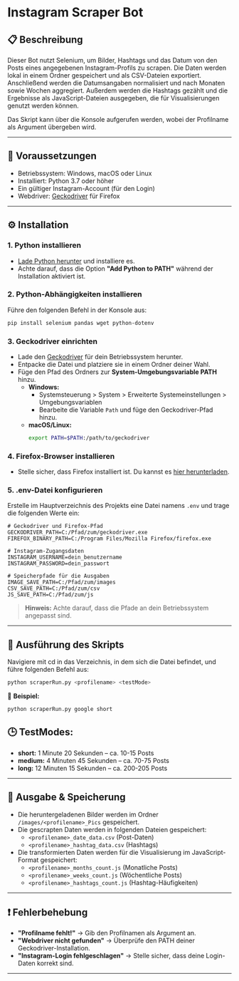 # Instagram Scraper Bot

## 📋 **Beschreibung**
Dieser Bot nutzt Selenium, um Bilder, Hashtags und das Datum von den Posts eines angegebenen Instagram-Profils zu scrapen. Die Daten werden lokal in einem Ordner gespeichert und als CSV-Dateien exportiert. Anschließend werden die Datumsangaben normalisiert und nach Monaten sowie Wochen aggregiert. Außerdem werden die Hashtags gezählt und die Ergebnisse als JavaScript-Dateien ausgegeben, die für Visualisierungen genutzt werden können.

Das Skript kann über die Konsole aufgerufen werden, wobei der Profilname als Argument übergeben wird.

---

## 🧩 **Voraussetzungen**
- Betriebssystem: Windows, macOS oder Linux
- Installiert: Python 3.7 oder höher
- Ein gültiger Instagram-Account (für den Login)
- Webdriver: [Geckodriver](https://github.com/mozilla/geckodriver/releases) für Firefox

---

## ⚙️ **Installation**

### 1. **Python installieren**
- [Lade Python herunter](https://www.python.org/downloads/) und installiere es.
- Achte darauf, dass die Option **"Add Python to PATH"** während der Installation aktiviert ist.

### 2. **Python-Abhängigkeiten installieren**
Führe den folgenden Befehl in der Konsole aus:
```bash
pip install selenium pandas wget python-dotenv

```

### 3. **Geckodriver einrichten**
- Lade den [Geckodriver](https://github.com/mozilla/geckodriver/releases) für dein Betriebssystem herunter.
- Entpacke die Datei und platziere sie in einem Ordner deiner Wahl.
- Füge den Pfad des Ordners zur **System-Umgebungsvariable PATH** hinzu.
  - **Windows:**
    - Systemsteuerung > System > Erweiterte Systemeinstellungen > Umgebungsvariablen
    - Bearbeite die Variable `Path` und füge den Geckodriver-Pfad hinzu.
  - **macOS/Linux:**
    ```bash
    export PATH=$PATH:/path/to/geckodriver
    ```

### 4. **Firefox-Browser installieren**
- Stelle sicher, dass Firefox installiert ist. Du kannst es [hier herunterladen](https://www.mozilla.org/de/firefox/new/).

### 5. **.env-Datei konfigurieren**
Erstelle im Hauptverzeichnis des Projekts eine Datei namens `.env` und trage die folgenden Werte ein:
```env
# Geckodriver und Firefox-Pfad
GECKODRIVER_PATH=C:/Pfad/zum/geckodriver.exe
FIREFOX_BINARY_PATH=C:/Program Files/Mozilla Firefox/firefox.exe

# Instagram-Zugangsdaten
INSTAGRAM_USERNAME=dein_benutzername
INSTAGRAM_PASSWORD=dein_passwort

# Speicherpfade für die Ausgaben
IMAGE_SAVE_PATH=C:/Pfad/zum/images
CSV_SAVE_PATH=C:/Pfad/zum/csv
JS_SAVE_PATH=C:/Pfad/zum/js
```
> **Hinweis:** Achte darauf, dass die Pfade an dein Betriebssystem angepasst sind.

---


## 🚀 **Ausführung des Skripts**
Navigiere mit cd in das Verzeichnis, in dem sich die Datei befindet, und führe folgenden Befehl aus:
```bash
python scraperRun.py <profilename> <testMode>
```
🔹 **Beispiel:**
```bash
python scraperRun.py google short
```

## 🕒 **TestModes:**
- **short:** 1 Minute 20 Sekunden – ca. 10-15 Posts
- **medium:** 4 Minuten 45 Sekunden – ca. 70-75 Posts
- **long:** 12 Minuten 15 Sekunden – ca. 200-205 Posts


---

## 💾 **Ausgabe & Speicherung**
- Die heruntergeladenen Bilder werden im Ordner `/images/<profilename>_Pics` gespeichert.
- Die gescrapten Daten werden in folgenden Dateien gespeichert:
  - `<profilename>_date_data.csv` (Post-Daten)
  - `<profilename>_hashtag_data.csv` (Hashtags)
- Die transformierten Daten werden für die Visualisierung im JavaScript-Format gespeichert:
  - `<profilename>_months_count.js` (Monatliche Posts)
  - `<profilename>_weeks_count.js` (Wöchentliche Posts)
  - `<profilename>_hashtags_count.js` (Hashtag-Häufigkeiten)
---

## ❗ **Fehlerbehebung**
- **"Profilname fehlt!"** → Gib den Profilnamen als Argument an.
- **"Webdriver nicht gefunden"** → Überprüfe den PATH deiner Geckodriver-Installation.
- **"Instagram-Login fehlgeschlagen"** → Stelle sicher, dass deine Login-Daten korrekt sind.

---


